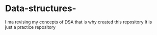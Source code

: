 # Data-structures-
I ma revising my concepts of DSA that is why created this repository
It is just a practice repository
